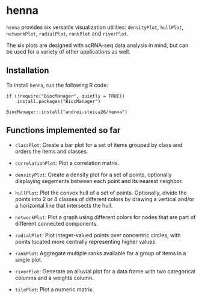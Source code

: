 # henna
`henna` provides six versatile visualization utilities: `densityPlot`, 
`hullPlot`, `networkPlot`, `radialPlot`, `rankPlot` and `riverPlot`.

The six plots are designed with scRNA-seq data analysis in mind, but can be 
used for a variety of other applications as well.

## Installation

To install `henna`, run the following R code:

```
if (!require("BiocManager", quietly = TRUE))
    install.packages("BiocManager")
    
BiocManager::install("andrei-stoica26/henna")
```
## Functions implemented so far

- `classPlot`: Create a bar plot for a set of items grouped by class and orders
the items and classes.

- `correlationPlot`: Plot a correlation matrix.

- `densityPlot`: Create a density plot for a set of points, optionally displaying
segements between each point and its nearest neighbor.

- `hullPlot`: Plot the convex hull of a set of points. Optionally, divide the
points into 2 or 4 classes of different colors by drawing a vertical and/or
a horizontal line that intersects the hull.

- `networkPlot`: Plot a graph using different colors for nodes that are part of 
different connected components.

- `radialPlot`: Plot integer-valued points over concentric circles, with points 
located more centrally representing higher values.

- `rankPlot`: Aggregate multiple ranks available for a group of items in a single
plot.

- `riverPlot`: Generate an alluvial plot for a data frame with two categorical 
columns and a weights column.

- `tilePlot`: Plot a numeric matrix.

